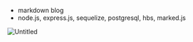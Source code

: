 - markdown blog
- node.js, express.js, sequelize, postgresql, hbs, marked.js

![Untitled](https://user-images.githubusercontent.com/94224520/212151138-d616a595-fcb1-4104-8458-fa205dea1fba.jpg)
